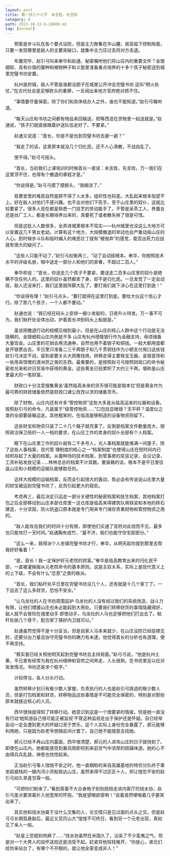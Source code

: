 ```yaml
---
layout: post
title: 第一百八十八节　未言胜，先言败
category: 6
path: 2013-10-22-6-18800.md
tag: [normal]
---
```


　　预案是步斗队在各个要点设防，但是主力聚集在华山腰，居高临下控制局面，只要一发现哪里是敌人的主要突破口，就集中主力压过去将对方击退。

　　布置完毕，赵引弓叫来奉华和赵通，秘密嘱咐他们将山庄内的重要文件？金银细软、具有价值的蚕种和植物种子和义塾里准备重点培养的十多个孩子秘密送到城里完璧书坊安置。

　　杭州是府城，敌人不管是谁都没胆子在城里公开冲击完璧书坊 这叫“明火执仗，”在古代社会是足够砍头的重罪，一旦闹出来地方官府绝对捂不住。

　　“事情要尽量保密。除了你们和具体经办人之外，谁也不能知道。”赵引弓嘱咐道。

　　“每天山庄和书坊之间都有物品来回输送，把等西混在货物里一起送就是。”赵通说，“孩子们就直接跟着护送队伍走好了。不要紧。”

　　赵通又说道：“首长，你是不是也到完璧书坊去避一避？”

　　“我走了的话，这里原本就没几个归化民，还不人心涣散，不战自乱了。

　　使不得。”赵弓弓摇头。

　　“首长，当初我们上课培训的时候首长一直说：未言胜，先言败。万一我们在这里顶不住，也得有个撤退的章程才是。”

　　“你说得是。”赵弓弓摸了摸额头，“我糊涂了。”

　　慈惠堂里的难民自然是顾不得了人太多，组织性也较差。大乱起来根本指望不上。好在敌人对他们不感兴趣。也不会对他们下死手。至于山庄里的奴仆，这就比较要紧了。很多人现在都是熟悉一门技艺的劳动能手了。不管是采茶工人，养蚕女还是丝厂工人，都是长期培养出来的，真要死了或者散失掉了很是可惜。

　　但是这批人人数很多，全弄进城里根本不现实――杭州城里也没这么大地方可以安置这几千男女老幼。计算有这个地方，大规模撤退的举动也会严重动摇山庄的人心。到时候步斗队和临时编入的难民壮丁就有“被抛弃”的感觉，能否出死力应战就有很大的疑问了。

　　“这些人只能不动了，”赵引弓权衡再三，“动了会动摇根本。奉华，你按照技术水平的评级名册，暗中送走一部分人和他们的家眷。不超过二百人。”

　　奉华却说：“首长，你送走几个孩子不要紧，要送走二百多山庄里的奴仆是绝瞒不住任何人的。这里的奴仆虽然都卖了身，却不是归化民。一旦发觉了一定会动摇，敌人还没来打，我们这里就阵脚大乱了。要打我们就下决心在这里打到底！”

　　“你说得有理！”赵引弓点头，“要打就得在这里打到底。要给大伙这个信心才行。除了那几个孩子，一个人都不要动。”

　　赵通也说：“我已经在码头上安排一艘小发艇的，日夜升火待发。万一事不可为，我们粘杆处全体出动，护着首长冲到码头上船就是。”

　　虽说把撤退行动的规模压缩到最小，但是在山庄的核心人群中这个行动是无法隐瞒的。金银细软山庄内倒是不多 山庄有杭州德隆银行作为金融支持，毋须储备大量现金。山庄里的花销会用流通券，自然也用不着银子和铜钱。一般大额用度都是开银票出去，平日里只准备二三千两银子和几千贯铜钱作为小额支付用口这些钱赵引弓决定不动，留到紧要关头大把撒钱用。转移走得主要珠宝玉器，金银首饰和一些用来馈赠的澳洲货之类的东西。最重要的，是按照赵弓弓按照财政口的命令秘密收兑来和对日贸易中获得的黄金。这些黄金已经累积了大约三千两，堪称是山庄里最大的一笔财富。

　　财政口十分注意搜集黄金‘虽然临高未来的货币很可能是银本位’但是黄金作为最可靠的财政储备依然是财政口诸公孜孜以求的储备货币。

　　除了财物，山庄内还有许多“管控物资”这些大多是从临高运来的仪器和设备。按照赵引弓的命令，凡是属于“级管控物资……”口包括显微镜？天平秤？温度仪之类的全部要装箱运走。其他粗笨的，在临高能够制造的设备物资则留下。

　　这些财宝和物资只装了二十几个箱子就完事了。反倒是档案文件数量庞大，按照政治保卫局的一人一档的要求，在山庄工作的卖身的奴仆全部有个人档案。

　　眼下在山庄里工作的奴仆就有二千多号人，光人事档案就能堆满一间屋子。除了这些人事档案，现代管 理制度的核心之一“档案制度”也使得山庄在短时间内已经积存起了大量的档案。从蚕种场的技术档案，到管事房的奖惩记录，会议记录，工资补贴发放记录……林林总总的档案不计其数。要装箱的话，根本不是平日里往返山庄和小规模的运输队能够胜任的。

　　这样大规模的运输档案，反而会引起很大的轰动，势必会有传说说山庄里大量的财宝被运到完璧书坊了，反而引起更大的窥凯。

　　考虑再三，最后决定只运走一部分关键性的秘密档案和技生档案，其他档案打包之后全部移动到山庄本部仓库里一这仓库是临高来得建筑队用铁梁和本地的砖石建造，十分坚固，防火防盗口原本就是专门用来专门储存贵重财物和管控物资之用的。

　　“敌人能攻击我们的时间十分有限，即使他们买通了官府对此视而不见，最多也只能攻打一天时间。”赵通胸有成竹，“最不济，我们也能守住宅邸部分。”

　　“这么一来，我得派个人坐镇完璧书坊才行，奉华，从明天起你就到那里去帮我好好看着！”

　　“是，首长！我一定保护好元老院的财富。”奉华是临高教育出来的归化民干部，一直被灌输服从元老院命令的基本原则。说是主奴关系，实际上是现代意义上的上下级，不会有什么“恋恩”之类的做派。

　　“首长，我们粘杆处平日里在完璧书坊没几个人，还有就是十几个家丁了。一下运去了这么多财货，恐怕不安全。”

　　“让乌龙社的人在书坊周围监护 乌龙社的人没有经过我们的系统改造，战斗力有限，让他们增援山庄也未必能起到大用处。只要我们转移财货的事情隐藏得好，敌人就不会冒险在城里动手 即使动手，乌龙社的人马也足够把他们打出去了。粘杆处放几个骨干，配合家丁搞好内卫就可以。”

　　赵通虽然觉得不是十分妥当，但是自家人马本来就少，在山庄设防已经捉襟见肘，还要分出力量去协守完璧书坊的确力有未逮。他觉得首长的分析也有道理，便不再坚持。

　　“蔡实我已经关照他明天起到完璧书坊去主持局面。”赵弓弓说，“他是杭州土著，平日里有经常为我在杭州缙伸和官府之间奔走，人头很熟。在书坊里足以应对突发情况。书坊还是求个稳字。”

　　计较停当，各人分头行动。

　　虽然转移计划只有极少数人掌握，负责执行的人也是赵引弓挑选的极少数人员，但是打包档案和财货，转移物品这些事情是不可能完全保密的，特别是对那些原本就接近核心的人员。

　　西华很快就得知了转移行动。她意识到这是一个很要紧的情报，但是她一直没有行动‘她知道自己很可能正被监视’不管这种监视走出于保护还是怀疑。自已经举妄动一定会遭到更大的怀疑口至于贾乐，这个人实际上身份完全暴露了，郝元能够利用她，只是因为赵老爷想搞反间计罢了。自己绝不能随意去找她。

　　郝元已经不再山庄内露面，西华很清楚，郝元的人进攻山庄的日子就快到了。即使在山庄内，她都能感受到暴风雨即将到来前空气中浓厚的硫磺味道。她的心不由得兵兵乱跳，神思也恍惚起来。

　　正当赵引弓等人惴惴不安之时，他一直期盼的来自高雄基地的特侦分队终于乘坐起威栈的一艘内河小货船抵达山庄。虽然来得不过区区十人，却让惶恐不安的赵引弓如久旱逢甘霖一般。

　　“可把你们盼来了。”看到穿着不大合身袍子别别扭扭走进内客厅的钱水协，赵引弓差点要哭着扑入他宽厚的怀抱，“我是望眼欲穿啊！”说着竟然哽咽着几乎要哭出来了。

　　其实他和钱水协属于没什么交集的人，论交情只是见过面的点头之交。但是赵弓弓长期孤悬敌后，最近又亚历山大”惶惶不可终日，看到另一个元老出现，真如见了亲人一般。

　　“赵皇上您就别肉麻了……”钱水协虽然在米国久了，沾染了不少蛮夷之气，但是对一个大男人的投怀送抱还是消受不起。赶紧将他轻轻推开，“你放心，弟兄们给你来站台了，有哪个不开眼的，就让他全家变成非人！”
